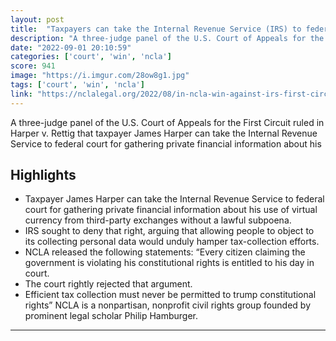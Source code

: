 ```yaml
---
layout: post
title:  "Taxpayers can take the Internal Revenue Service (IRS) to federal court for gathering private financial information about his use of virtual currency from third-party exchanges without a lawful subpoena"
description: "A three-judge panel of the U.S. Court of Appeals for the First Circuit ruled in Harper v. Rettig that taxpayer James Harper can take the Internal Revenue Service to federal court for gathering private financial information about his"
date: "2022-09-01 20:10:59"
categories: ['court', 'win', 'ncla']
score: 941
image: "https://i.imgur.com/28ow8g1.jpg"
tags: ['court', 'win', 'ncla']
link: "https://nclalegal.org/2022/08/in-ncla-win-against-irs-first-circuit-rules-taxpayers-can-indeed-take-the-agency-to-court/"
---
```


A three-judge panel of the U.S. Court of Appeals for the First Circuit ruled in Harper v. Rettig that taxpayer James Harper can take the Internal Revenue Service to federal court for gathering private financial information about his

## Highlights

- Taxpayer James Harper can take the Internal Revenue Service to federal court for gathering private financial information about his use of virtual currency from third-party exchanges without a lawful subpoena.
- IRS sought to deny that right, arguing that allowing people to object to its collecting personal data would unduly hamper tax-collection efforts.
- NCLA released the following statements: “Every citizen claiming the government is violating his constitutional rights is entitled to his day in court.
- The court rightly rejected that argument.
- Efficient tax collection must never be permitted to trump constitutional rights” NCLA is a nonpartisan, nonprofit civil rights group founded by prominent legal scholar Philip Hamburger.

---
